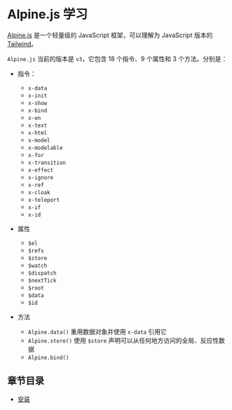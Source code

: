 # Alpine.js 学习

[Alpine.js](https://alpinejs.dev/) 是一个轻量级的 JavaScript 框架，可以理解为 JavaScript 版本的 [Tailwind](https://tailwindcss.com/)。

`Alpine.js` 当前的版本是 `v3`，它包含 18 个指令、9 个属性和 3 个方法。分别是：

- 指令：
  - `x-data`
  - `x-init`
  - `x-show`
  - `x-bind`
  - `x-on`
  - `x-text`
  - `x-html`
  - `x-model`
  - `x-modelable`
  - `x-for`
  - `x-transition`
  - `x-effect`
  - `x-ignore`
  - `x-ref`
  - `x-cloak`
  - `x-teleport`
  - `x-if`
  - `x-id`

- 属性
  - `$el`
  - `$refs`
  - `$store`
  - `$watch`
  - `$dispatch`
  - `$nextTick`
  - `$root`
  - `$data`
  - `$id`

- 方法
  - `Alpine.data()` 重用数据对象并使用 `x-data` 引用它
  - `Alpine.store()` 使用 `$store` 声明可以从任何地方访问的全局、反应性数据
  - `Alpine.bind()`

## 章节目录

- [安装](./guide/install.md)